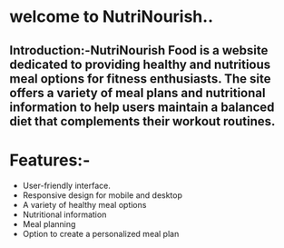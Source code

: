 # welcome to NutriNourish..

## Introduction:-NutriNourish Food is a website dedicated to providing healthy and nutritious meal options for fitness enthusiasts. The site offers a variety of meal plans and nutritional information to help users maintain a balanced diet that complements their workout routines.

# Features:-

- User-friendly interface.
- Responsive design for mobile and desktop
 - A variety of healthy meal options
- Nutritional information 
 - Meal planning 
- Option to create a personalized meal plan